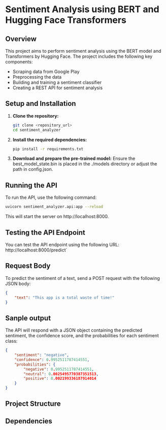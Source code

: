 # Sentiment Analysis using BERT and Hugging Face Transformers

## Overview
This project aims to perform sentiment analysis using the BERT model and Transformers by Hugging Face. The project includes the following key components:
- Scraping data from Google Play
- Preprocessing the data
- Building and training a sentiment classifier
- Creating a REST API for sentiment analysis

## Setup and Installation
1. **Clone the repository:**
   ```sh
   git clone <repository_url>
   cd sentiment_analyzer
   ```

2. **Install the required dependencies:**
    ```sh
    pip install -r requirements.txt
    ```

3. **Download and prepare the pre-trained model:**
    Ensure the best_model_state.bin is placed in the ./models directory or adjust the path in config.json.

## Running the API

To run the API, use the following command:
```sh
uvicorn sentiment_analyzer.api:app --reload
```
This will start the server on http://localhost:8000.

## Testing the API Endpoint

You can test the API endpoint using the following URL: http://localhost:8000/predict`

## Request Body

To predict the sentiment of a text, send a POST request with the following JSON body:

```json
{
    "text": "This app is a total waste of time!"
}
```

## Sanple output

The API will respond with a JSON object containing the predicted sentiment, the confidence score, and the probabilities for each sentiment class:
```json
{
    "sentiment": "negative",
    "confidence": 0.9952511787414551,
    "probabilities": {
        "negative": 0.9952511787414551,
        "neutral": 0.0025495770387351513,
        "positive": 0.002199336187914014
    }
}
```

## Project Structure

## Dependencies